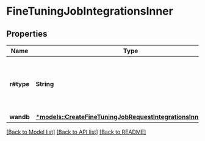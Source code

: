 # FineTuningJobIntegrationsInner

## Properties
Name | Type | Description | Notes
------------ | ------------- | ------------- | -------------
**r#type** | **String** | The type of the integration being enabled for the fine-tuning job | 
**wandb** | [***models::CreateFineTuningJobRequestIntegrationsInnerWandb**](CreateFineTuningJobRequest_integrations_inner_wandb.md) |  | 

[[Back to Model list]](../README.md#documentation-for-models) [[Back to API list]](../README.md#documentation-for-api-endpoints) [[Back to README]](../README.md)


